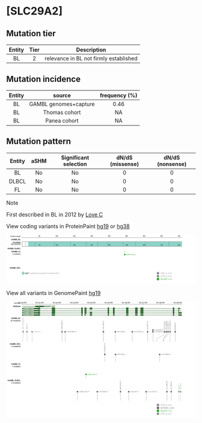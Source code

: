 # [SLC29A2]

## Mutation tier

|Entity|Tier|Description                           |
|:------:|:----:|--------------------------------------|
|BL    |2   |relevance in BL not firmly established|
## Mutation incidence

|Entity|source               |frequency (%)|
|:------:|:---------------------:|:-------------:|
|BL    |GAMBL genomes+capture|0.46         |
|BL    |Thomas cohort        |  NA         |
|BL    |Panea cohort         |  NA         |

## Mutation pattern

|Entity|aSHM|Significant selection|dN/dS (missense)|dN/dS (nonsense)|
|:------:|:----:|:---------------------:|:----------------:|:----------------:|
|BL    |No  |No                   |0               |0               |
|DLBCL |No  |No                   |0               |0               |
|FL    |No  |No                   |0               |0               |


> [!NOTE]
> First described in BL in 2012 by [Love C](https://pubmed.ncbi.nlm.nih.gov/23143597)

View coding variants in ProteinPaint [hg19](https://www.bcgsc.ca/downloads/morinlab/GAMBL/test/genes/SLC29A2_protein.html)  or [hg38](https://www.bcgsc.ca/downloads/morinlab/GAMBL/test/genes/SLC29A2_protein_hg38.html)

![image](images/proteinpaint/SLC29A2_NM_001532.svg)

View all variants in GenomePaint [hg19](https://www.bcgsc.ca/downloads/morinlab/GAMBL/test/genes/SLC29A2.html)

![image](images/proteinpaint/SLC29A2.svg)
